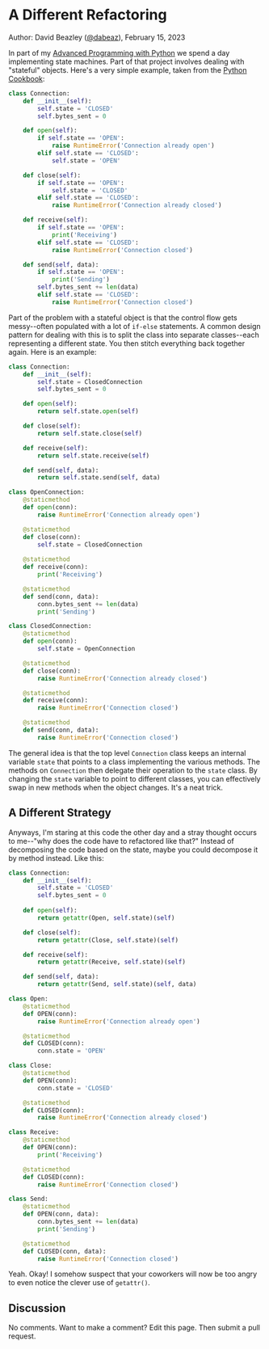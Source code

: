 # A Different Refactoring

Author: David Beazley ([@dabeaz](https://www.dabeaz.com)),
February 15, 2023

In part of my [Advanced Programming with Python](https://www.dabeaz.com/advprog.html) we
spend a day implementing state machines. Part of that project involves dealing with
"stateful" objects.   Here's a very simple example, taken from the [Python Cookbook](https://dabeaz.com/cookbook.html):

```python
class Connection:
    def __init__(self):
        self.state = 'CLOSED'
	    self.bytes_sent = 0

    def open(self):
        if self.state == 'OPEN':
            raise RuntimeError('Connection already open')
        elif self.state == 'CLOSED':
            self.state = 'OPEN'

    def close(self):
        if self.state == 'OPEN':
            self.state = 'CLOSED'
        elif self.state == 'CLOSED':
            raise RuntimeError('Connection already closed')

    def receive(self):
        if self.state == 'OPEN':
            print('Receiving')
        elif self.state == 'CLOSED':
            raise RuntimeError('Connection closed')

    def send(self, data):
        if self.state == 'OPEN':
            print('Sending')
	    self.bytes_sent += len(data)
        elif self.state == 'CLOSED':
            raise RuntimeError('Connection closed')
```

Part of the problem with a stateful object is that the control flow gets
messy--often populated with a lot of `if-else` statements.  A common
design pattern for dealing with this is to split the class into separate
classes--each representing a different state.  You then stitch everything
back together again.  Here is an example:

```python
class Connection:
    def __init__(self):
        self.state = ClosedConnection
        self.bytes_sent = 0

    def open(self):
        return self.state.open(self)

    def close(self):
        return self.state.close(self)

    def receive(self):
        return self.state.receive(self)

    def send(self, data):
        return self.state.send(self, data)

class OpenConnection:
    @staticmethod
    def open(conn):
        raise RuntimeError('Connection already open')

    @staticmethod
    def close(conn):
        self.state = ClosedConnection
        
    @staticmethod
    def receive(conn):
        print('Receiving')

    @staticmethod        
    def send(conn, data):
        conn.bytes_sent += len(data)
        print('Sending')

class ClosedConnection:
    @staticmethod    
    def open(conn):
        self.state = OpenConnection

    @staticmethod        
    def close(conn):
        raise RuntimeError('Connection already closed')

    @staticmethod    
    def receive(conn):
        raise RuntimeError('Connection closed')

    @staticmethod    
    def send(conn, data):
        raise RuntimeError('Connection closed')
```

The general idea is that the top level `Connection` class keeps an internal
variable `state` that points to a class implementing the various methods.
The methods on `Connection` then delegate their operation to the `state` class.
By changing the `state` variable to point to different classes, you can
effectively swap in new methods when the object changes.  It's a neat trick.

## A Different Strategy

Anyways, I'm staring at this code the other day and a stray thought occurs to me--"why does
the code have to refactored like that?"  Instead of decomposing the code
based on the state, maybe you could decompose it by method instead.  Like this:

```python
class Connection:
    def __init__(self):
        self.state = 'CLOSED'
        self.bytes_sent = 0
        
    def open(self):
        return getattr(Open, self.state)(self)

    def close(self):
        return getattr(Close, self.state)(self)        

    def receive(self):
        return getattr(Receive, self.state)(self)

    def send(self, data):
        return getattr(Send, self.state)(self, data)

class Open:
    @staticmethod
    def OPEN(conn):
        raise RuntimeError('Connection already open')

    @staticmethod        
    def CLOSED(conn):
        conn.state = 'OPEN'

class Close:
    @staticmethod    
    def OPEN(conn):
        conn.state = 'CLOSED'

    @staticmethod        
    def CLOSED(conn):
        raise RuntimeError('Connection already closed')

class Receive:
    @staticmethod    
    def OPEN(conn):
        print('Receiving')

    @staticmethod        
    def CLOSED(conn):
        raise RuntimeError('Connection closed')

class Send:
    @staticmethod    
    def OPEN(conn, data):
        conn.bytes_sent += len(data)
        print('Sending')

    @staticmethod        
    def CLOSED(conn, data):
        raise RuntimeError('Connection closed')
```

Yeah. Okay!   I somehow suspect that your coworkers will now be too angry to
even notice the clever use of `getattr()`.

## Discussion

No comments.  Want to make a comment?  Edit this page. Then submit a pull request. 



